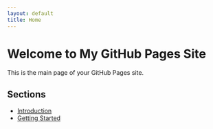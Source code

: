 ```yaml
---
layout: default
title: Home
---
```


# Welcome to My GitHub Pages Site

This is the main page of your GitHub Pages site.

## Sections

- [Introduction](./Data-Engineering/docs/introduction.md)
- [Getting Started](./Data-Engineering/docs/getting-started.md)

